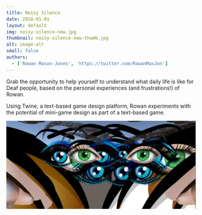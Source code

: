 ```yaml
---
title: Noisy Silence
date: 2018-01-01
layout: default
img: noisy-silence-new.jpg
thumbnail: noisy-silence-new-thumb.jpg
alt: image-alt
small: false
authors:
  - ['Rowan Mason-Jones', 'https://twitter.com/RowanMasJon']
---
```


Grab the opportunity to help yourself to understand what daily life is like for Deaf people, based on the personal experiences (and frustrations!) of Rowan.

Using Twine, a text-based game design platform, Rowan experiments with the potential of mini-game design as part of a text-based game.

<img src="img/portfolio/noisy-silence-2.jpg">
